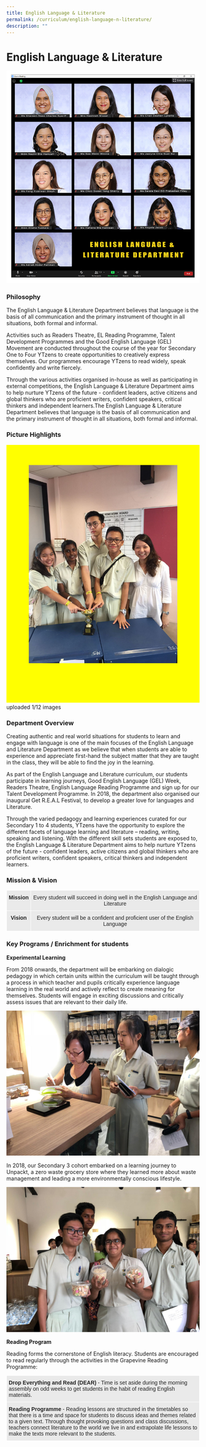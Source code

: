 ```yaml
---
title: English Language & Literature
permalink: /curriculum/english-language-n-literature/
description: ""
---
```

# **English Language & Literature**

![](/images/ENG.jpg)

### Philosophy

The English Language & Literature Department believes that language is the basis of all communication and the primary instrument of thought in all situations, both formal and informal.  

Activities such as Readers Theatre, EL Reading Programme, Talent Development Programmes and the Good English Language (GEL) Movement are conducted throughout the course of the year for Secondary One to Four YTzens to create opportunities to creatively express themselves. Our programmes encourage YTzens to read widely, speak confidently and write fiercely. 

Through the various activities organised in-house as well as participating in external competitions, the English Language & Literature Department aims to help nurture YTzens of the future - confident leaders, active citizens and global thinkers who are proficient writers, confident speakers, critical thinkers and independent learners.The English Language & Literature Department believes that language is the basis of all communication and the primary instrument of thought in all situations, both formal and informal.  

### Picture Highlights

![](/images/1%20(V2).jpg)
uploaded 1/12 images



### Department Overview

Creating authentic and real world situations for students to learn and engage with language is one of the main focuses of the English Language and Literature Department as we believe that when students are able to experience and appreciate first-hand the subject matter that they are taught in the class, they will be able to find the joy in the learning. 

As part of the English Language and Literature curriculum, our students participate in learning journeys, Good English Language (GEL) Week, Readers Theatre, English Language Reading Programme and sign up for our Talent Development Programme. In 2018, the department also organised our inaugural Get R.E.A.L Festival, to develop a greater love for languages and Literature. 

Through the varied pedagogy and learning experiences curated for our Secondary 1 to 4 students, YTzens have the opportunity to explore the different facets of language learning and literature – reading, writing, speaking and listening. With the different skill sets students are exposed to, the English Language & Literature Department aims to help nurture YTzens of the future - confident leaders, active citizens and global thinkers who are proficient writers, confident speakers, critical thinkers and independent learners.

### Mission & Vision


<table style="border-collapse:collapse;border-spacing:0" class="tg"><thead><tr><th style="background-color:#EAEAEA;border-color:#ffffff;border-style:solid;border-width:1px;color:#222;font-family:Arial, sans-serif;font-size:14px;font-weight:bold;overflow:hidden;padding:10px 5px;text-align:center;vertical-align:top;word-break:normal">Mission<br></th><th style="background-color:#EAEAEA;border-color:#ffffff;border-style:solid;border-width:1px;color:#222;font-family:Arial, sans-serif;font-size:14px;font-weight:normal;overflow:hidden;padding:10px 5px;text-align:center;vertical-align:top;word-break:normal"><span style="color:#222">Every student will succeed in doing well in the English Language and Literature</span></th></tr></thead><tbody><tr><td style="background-color:#EAEAEA;border-color:#ffffff;border-style:solid;border-width:1px;color:#222;font-family:Arial, sans-serif;font-size:14px;font-weight:bold;overflow:hidden;padding:10px 5px;text-align:center;vertical-align:top;word-break:normal">Vision<br></td><td style="background-color:#EAEAEA;border-color:#ffffff;border-style:solid;border-width:1px;color:#222;font-family:Arial, sans-serif;font-size:14px;overflow:hidden;padding:10px 5px;text-align:center;vertical-align:middle;word-break:normal"><span style="color:#222;background-color:#EAEAEA">Every student will be a confident and proficient user of the English Language</span></td></tr></tbody></table>


### Key Programs / Enrichment for students 

**Experimental Learning** 

From 2018 onwards, the department will be embarking on dialogic pedagogy in which certain units within the curriculum will be taught through a process in which teacher and pupils critically experience language learning in the real world and actively reflect to create meaning for themselves. Students will engage in exciting discussions and critically assess issues that are relevant to their daily life.

![](/images/WhatsApp%20Image%202018-10-12.jpeg)

In 2018, our Secondary 3 cohort embarked on a learning journey to Unpackt, a zero waste grocery store where they learned more about waste management and leading a more environmentally conscious lifestyle.

![](/images/WhatsApp%20Image%202018-10-12%20(1).jpeg)

**Reading Program**  

Reading forms the cornerstone of English literacy. Students are encouraged to read regularly through the activities in the Grapevine Reading Programme:


<table style="border-collapse:collapse;border-spacing:0" class="tg"><thead><tr><th style="background-color:#EAEAEA;border-color:#ffffff;border-style:solid;border-width:1px;color:#222;font-family:Arial, sans-serif;font-size:14px;font-weight:normal;overflow:hidden;padding:10px 5px;text-align:left;vertical-align:top;word-break:normal"><span style="font-weight:bold">Drop Everything and Read (DEAR)</span> <span style="color:#222;background-color:#EAEAEA">- Time is set aside during the morning assembly on odd weeks to get students in the habit of reading English materials.</span><br></th></tr></thead><tbody><tr><td style="background-color:#EAEAEA;border-color:#ffffff;border-style:solid;border-width:1px;color:#222;font-family:Arial, sans-serif;font-size:14px;overflow:hidden;padding:10px 5px;text-align:left;vertical-align:top;word-break:normal"><span style="font-weight:bold">Reading Programme</span> <span style="color:#222;background-color:#EAEAEA">- Reading lessons are structured in the timetables so that there is a time and space for students to discuss ideas and themes related to a given text. Through thought provoking questions and class discussions, teachers connect literature to the world we live in and extrapolate life lessons to make the texts more relevant to the students.</span></td></tr></tbody></table>